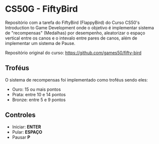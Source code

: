 # CS50G - FiftyBird
Repositório com a tarefa do FiftyBird (FlappyBird) do Curso CS50's Introduction to Game Development onde o objetivo é implementar sistema de "recompensas" (Medalhas) por desempenho, aleatorizar o espaço vertical entre os canos e o intevalo entre pares de canos, além de implementar um sistema de Pause.

Repositório original do curso: https://github.com/games50/fifty-bird

## Troféus

O sistema de recompensas foi implementado como troféus sendo eles:

- Ouro: 15 ou mais pontos
- Prata: entre 10 e 14 pontos
- Bronze: entre 5 e 9 pontos

## Controles
- Iniciar: **ENTER**
- Pular: **ESPAÇO**
- Pausar **P**